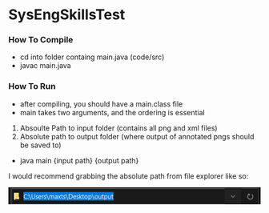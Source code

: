 # SysEngSkillsTest

### How To Compile

- cd into folder containg main.java (code/src)
- javac main.java

### How To Run

- after compiling, you should have a main.class file
- main takes two arguments, and the ordering is essential
1. Absoulte Path to input folder (contains all png and xml files)
2. Absolute path to output folder (where output of annotated pngs should be saved to)
- java main {input path} {output path}

I would recommend grabbing the absolute path from file explorer like so:

![](path.png)